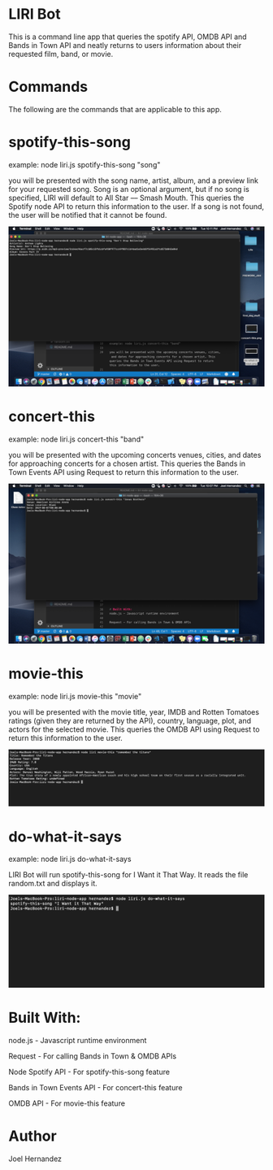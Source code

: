 # LIRI Bot

This is a command line app that queries the spotify API, OMDB API and Bands in Town API and neatly returns to users information about their requested film, band, or movie.

# Commands #

The following are the commands that are applicable to this app.

# spotify-this-song

example: node liri.js spotify-this-song "song"

you will be presented with the song name, artist, album, and a preview link for your requested song. Song is an optional argument, but if no song is specified, LIRI will default to All Star –– Smash Mouth. This queries the Spotify node API to return this information to the user. If a song is not found, the user will be notified that it cannot be found.

![](images/spotify-this-song.png)

# concert-this

example: node liri.js concert-this "band"

you will be presented with the upcoming concerts venues, cities, and dates for approaching concerts for a chosen artist. This queries the Bands in Town Events API using Request to return this information to the user. 

![](images/concert-this.png)

# movie-this

example: node liri.js movie-this "movie"

you will be presented with the movie title, year, IMDB and Rotten Tomatoes ratings (given they are returned by the API), country, language, plot, and actors for the selected movie. This queries the OMDB API using Request to return this information to the user. 

![](images/movie-this.png)

# do-what-it-says

example: node liri.js do-what-it-says

LIRI Bot will run spotify-this-song for I Want it That Way. It reads the file random.txt and displays it.

![](images/do-what-it-says.png)

# Built With:
node.js - Javascript runtime environment

Request - For calling Bands in Town & OMDB APIs

Node Spotify API - For spotify-this-song feature

Bands in Town Events API - For concert-this feature

OMDB API - For movie-this feature


# Author
Joel Hernandez

